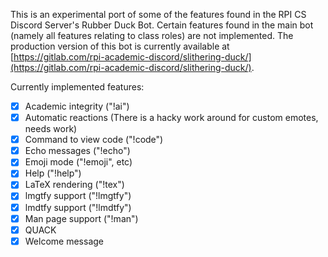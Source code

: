 This is an experimental port of some of the features found in the RPI CS Discord Server's Rubber Duck Bot.  Certain features found in the main bot (namely all features relating to class roles) are not implemented.  The production version of this bot is currently available at [https://gitlab.com/rpi-academic-discord/slithering-duck/](https://gitlab.com/rpi-academic-discord/slithering-duck/).

Currently implemented features:
* [X] Academic integrity ("!ai")
* [X] Automatic reactions (There is a hacky work around for custom emotes, needs work)
* [X] Command to view code ("!code")
* [X] Echo messages ("!echo")
* [X] Emoji mode ("!emoji", etc)
* [X] Help ("!help")
* [X] LaTeX rendering ("!tex")
* [X] lmgtfy support ("!lmgtfy")
* [X] lmdtfy support ("!lmdtfy")
* [X] Man page support ("!man")
* [X] QUACK
* [X] Welcome message

